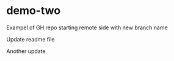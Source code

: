 # demo-two
Exampel of GH repo starting remote side with new branch name

Update readme file

Another update

